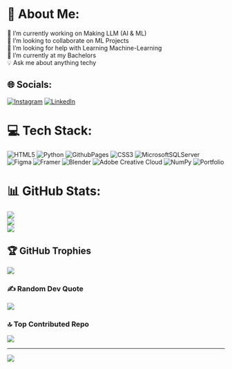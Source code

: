 # 💫 About Me:
🔭 I’m currently working on Making LLM (AI & ML)<br>👯 I’m looking to collaborate on ML Projects<br>🤝 I’m looking for help with Learning Machine-Learning<br>🌱 I’m currently at my Bachelors<br>💡 Ask me about anything techy


## 🌐 Socials:
[![Instagram](https://img.shields.io/badge/Instagram-%23E4405F.svg?logo=Instagram&logoColor=white)](https://instagram.com/ohmiz.verse) [![LinkedIn](https://img.shields.io/badge/LinkedIn-%230077B5.svg?logo=linkedin&logoColor=white)](https://linkedin.com/in/ohmicguy) 

# 💻 Tech Stack:
![HTML5](https://img.shields.io/badge/html5-%23E34F26.svg?style=plastic&logo=html5&logoColor=white) ![Python](https://img.shields.io/badge/python-3670A0?style=plastic&logo=python&logoColor=ffdd54) ![GithubPages](https://img.shields.io/badge/github%20pages-121013?style=plastic&logo=github&logoColor=white) ![CSS3](https://img.shields.io/badge/css3-%231572B6.svg?style=plastic&logo=css3&logoColor=white) ![MicrosoftSQLServer](https://img.shields.io/badge/Microsoft%20SQL%20Server-CC2927?style=plastic&logo=microsoft%20sql%20server&logoColor=white) ![Figma](https://img.shields.io/badge/figma-%23F24E1E.svg?style=plastic&logo=figma&logoColor=white) ![Framer](https://img.shields.io/badge/Framer-black?style=plastic&logo=framer&logoColor=blue) ![Blender](https://img.shields.io/badge/blender-%23F5792A.svg?style=plastic&logo=blender&logoColor=white) ![Adobe Creative Cloud](https://img.shields.io/badge/Adobe%20Creative%20Cloud-DA1F26.svg?style=plastic&logo=Adobe%20Creative%20Cloud&logoColor=white) ![NumPy](https://img.shields.io/badge/numpy-%23013243.svg?style=plastic&logo=numpy&logoColor=white) ![Portfolio](https://img.shields.io/badge/Portfolio-%23000000.svg?style=plastic&logo=firefox&logoColor=#FF7139)
# 📊 GitHub Stats:
![](https://github-readme-stats.vercel.app/api?username=ohmic-stuffs&theme=dark&hide_border=false&include_all_commits=true&count_private=true)<br/>
![](https://github-readme-streak-stats.herokuapp.com/?user=ohmic-stuffs&theme=dark&hide_border=false)<br/>
![](https://github-readme-stats.vercel.app/api/top-langs/?username=ohmic-stuffs&theme=dark&hide_border=false&include_all_commits=true&count_private=true&layout=compact)

## 🏆 GitHub Trophies
![](https://github-profile-trophy.vercel.app/?username=ohmic-stuffs&theme=radical&no-frame=false&no-bg=false&margin-w=4)

### ✍️ Random Dev Quote
![](https://quotes-github-readme.vercel.app/api?type=horizontal&theme=gruvbox)

### 🔝 Top Contributed Repo
![](https://github-contributor-stats.vercel.app/api?username=ohmic-stuffs&limit=5&theme=dark&combine_all_yearly_contributions=true)

---
[![](https://visitcount.itsvg.in/api?id=ohmic-stuffs&icon=0&color=0)](https://visitcount.itsvg.in)
